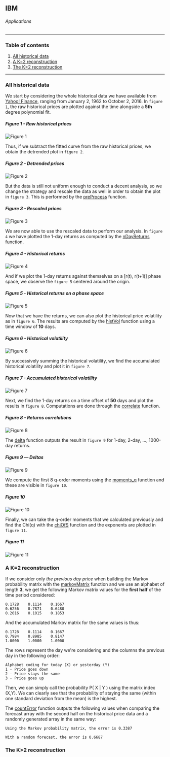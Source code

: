 ## IBM
###### Applications

---

### Table of contents

1. [All historical data](#all-historical-data)
2. [A K=2 reconstruction](#a-k2-reconstruction)
3. [The K>2 reconstruction](#the-k2-reconstruction)

---

### All historical data

We start by considering the whole historical data we have available from [Yahoo! Finance](https://finance.yahoo.com/quote/IBM?p=IBM), ranging from January 2, 1962 to October 2, 2016. In `figure 1`, the raw historical prices are plotted against the time alongside a **5th** degree polynomial fit.

##### Figure 1 - Raw historical prices
![Figure 1](images/fig1.png)

Thus, if we subtract the fitted curve from the raw historical prices, we obtain the detrended plot in `figure 2`.

##### Figure 2 - Detrended prices
![Figure 2](images/fig2.png)

But the data is still not uniform enough to conduct a decent analysis, so we change the strategy and rescale the data as well in order to obtain the plot in `figure 3`. This is performed by the [preProcess](https://github.com/joaocarmo/market-reconstruction/wiki/preProcess) function.

##### Figure 3 - Rescaled prices
![Figure 3](images/fig3.png)

We are now able to use the rescaled data to perform our analysis. In `figure 4` we have plotted the 1-day returns as computed by the [nDayReturns](https://github.com/joaocarmo/market-reconstruction/wiki/nDayReturns) function.

##### Figure 4 - Historical returns
![Figure 4](images/fig4.png)

And if we plot the 1-day returns against themselves on a [r(t), r(t+1)] phase space, we observe the `figure 5` centered around the origin.

##### Figure 5 - Historical returns on a phase space
![Figure 5](images/fig5.png)

Now that we have the returns, we can also plot the historical price volatility as in `figure 6`. The results are computed by the [histVol](https://github.com/joaocarmo/market-reconstruction/wiki/histVol) function using a time window of **10** days.

##### Figure 6 - Historical volatility
![Figure 6](images/fig6.png)

By successively summing the historical volatility, we find the accumulated historical volatility and plot it in `figure 7`.

##### Figure 7 - Accumulated historical volatility
![Figure 7](images/fig7.png)

Next, we find the 1-day returns on a time offset of **50** days and plot the results in `figure 8`. Computations are done through the [correlate](https://github.com/joaocarmo/market-reconstruction/wiki/correlate) function.

##### Figure 8 - Returns correlations
![Figure 8](images/fig8.png)

The [delta](https://github.com/joaocarmo/market-reconstruction/wiki/delta) function outputs the result in `figure 9` for 1-day, 2-day, ..., 1000-day returns.

##### Figure 9 — Deltas
![Figure 9](images/fig9.png)

We compute the first 8 q-order moments using the [moments_q](https://github.com/joaocarmo/market-reconstruction/wiki/moments_q) function and these are visible in `figure 10`.

##### Figure 10
![Figure 10](images/fig10.png)

Finally, we can take the q-order moments that we calculated previously and find the Chi(q) with the [chiOfS](https://github.com/joaocarmo/market-reconstruction/wiki/chiOfS) function and the exponents are plotted in `figure 11`.

##### Figure 11
![Figure 11](images/fig11.png)

### A K=2 reconstruction

If we consider only _the previous day price_ when building the Markov probability matrix with the [markovMatrix](https://github.com/joaocarmo/market-reconstruction/wiki/markovMatrix) function and we use an alphabet of length **3**, we get the following Markov matrix values for the **first half** of the time period considered:

```
0.1728    0.1114    0.1667
0.6256    0.7871    0.6480
0.2016    0.1015    0.1853
```

And the accumulated Markov matrix for the same values is thus:

```
0.1728    0.1114    0.1667
0.7984    0.8985    0.8147
1.0000    1.0000    1.0000
```

The rows represent the day we're considering and the columns the previous day in the following order:

```
Alphabet coding for today (X) or yesterday (Y)
1 - Price goes down
2 - Price stays the same
3 - Price goes up
```

Then, we can simply call the probability P( X | Y ) using the matrix index (X,Y). We can clearly see that the probability of staying the same (within one standard deviation from the mean) is the highest.

The [countError](https://github.com/joaocarmo/market-reconstruction/wiki/countError) function outputs the following values when comparing the forecast array with the second half on the historical price data and a randomly generated array in the same way:

```
Using the Markov probability matrix, the error is 0.3387

With a random forecast, the error is 0.6687
```

### The K>2 reconstruction
